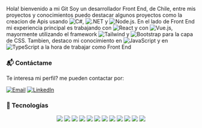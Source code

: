 Hola! bienvenido a mi Git
Soy un desarrollador Front End, de Chile, entre mis proyectos y conocimientos puedo destacar algunos proyectos como la creacion de Apis usando
![C#](https://img.shields.io/badge/-C%23-239120?style=flat-square&logo=c-sharp&logoColor=white), 
![.NET](https://img.shields.io/badge/-.NET-512BD4?style=flat-square&logo=dotnet&logoColor=white) y
![Node.js](https://img.shields.io/badge/-Node.js-339933?style=flat-square&logo=node.js&logoColor=white). En el lado de Front End mi experiencia principal es trabajando con
![React](https://img.shields.io/badge/-React-61DAFB?style=flat-square&logo=react&logoColor=white) y con 
![Vue.js](https://img.shields.io/badge/-Vue.js-4FC08D?style=flat-square&logo=vue.js&logoColor=white), mayormente utilizando el framework 
![Tailwind](https://img.shields.io/badge/-Tailwind-38B2AC?style=flat-square&logo=tailwind-css&logoColor=white) y 
![Bootstrap](https://img.shields.io/badge/-Bootstrap-7952B3?style=flat-square&logo=bootstrap&logoColor=white) para la capa de CSS. Tambien, destaco mi conocimiento en ![JavaScript](https://img.shields.io/badge/-JavaScript-F7DF1E?style=flat-square&logo=javascript&logoColor=black) y en ![TypeScript](https://img.shields.io/badge/-TypeScript-3178C6?style=flat-square&logo=typescript&logoColor=white) a la hora de trabajar como Front End

<h3> 📬 Contáctame </h3>

Te interesa mi perfil? me pueden contactar por:

[![Email](https://img.shields.io/badge/-Email-EA4335?style=flat-square&logo=gmail&logoColor=white)](mailto:sespinozahenriquez@gmail.com)
[![LinkedIn](https://img.shields.io/badge/-LinkedIn-0A66C2?style=flat-square&logo=linkedin&logoColor=white)](https://www.linkedin.com/in/sebastian-espinoza-software-developer/)

<h3>🧠 Tecnologías</h3>

<p align="center">
  <img src="https://img.shields.io/badge/-React-61DAFB?style=for-the-badge&logo=react&logoColor=white" />
  <img src="https://img.shields.io/badge/-Vue.js-4FC08D?style=for-the-badge&logo=vue.js&logoColor=white" />
  <img src="https://img.shields.io/badge/-JavaScript-F7DF1E?style=for-the-badge&logo=javascript&logoColor=black" />
  <img src="https://img.shields.io/badge/-TypeScript-3178C6?style=for-the-badge&logo=typescript&logoColor=white" />
  <img src="https://img.shields.io/badge/-C%23-239120?style=for-the-badge&logo=c-sharp&logoColor=white" />
  <img src="https://img.shields.io/badge/-.NET-512BD4?style=for-the-badge&logo=dotnet&logoColor=white" />
  <img src="https://img.shields.io/badge/-Node.js-339933?style=for-the-badge&logo=node.js&logoColor=white" />
  <img src="https://img.shields.io/badge/-SQL-003B57?style=for-the-badge&logo=postgresql&logoColor=white" />
  <img src="https://img.shields.io/badge/-Bootstrap-7952B3?style=for-the-badge&logo=bootstrap&logoColor=white" />
  <img src="https://img.shields.io/badge/-MaterialUI-0081CB?style=for-the-badge&logo=mui&logoColor=white" />
  <img src="https://img.shields.io/badge/-Tailwind-38B2AC?style=for-the-badge&logo=tailwind-css&logoColor=white" />
  <img src="https://img.shields.io/badge/-Azure-0078D4?style=for-the-badge&logo=microsoft-azure&logoColor=white" />
</p>
